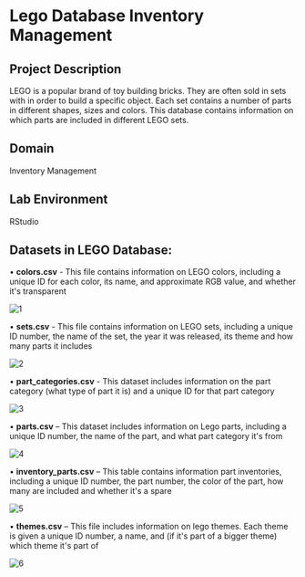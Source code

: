 # Lego Database Inventory Management  

## Project Description  
LEGO is a popular brand of toy building bricks. They are often sold in sets with in order to build a specific object. Each set contains a number of parts in different shapes, sizes and colors. This database contains information on which parts are included in different LEGO sets.  

## Domain    
Inventory Management  

## Lab Environment  
RStudio  

## Datasets in LEGO Database:  
 •	**colors.csv** - This file contains information on LEGO colors, including a unique ID for each color, its name, and approximate RGB value, and whether it's transparent  

![1](https://user-images.githubusercontent.com/62024191/91974215-163a6300-ed3b-11ea-817d-a00f4de4d82a.png)  

 •	**sets.csv** - This file contains information on LEGO sets, including a unique ID number, the name of the set, the year it was released, its theme and how many parts it includes 

![2](https://user-images.githubusercontent.com/62024191/91974281-2e11e700-ed3b-11ea-98a3-c937057c6528.png)  

 •	**part_categories.csv** - This dataset includes information on the part category (what type of part it is) and a unique ID for that part category  

![3](https://user-images.githubusercontent.com/62024191/91974325-3ff38a00-ed3b-11ea-9061-56131d0c4987.png)  

 •	**parts.csv** – This dataset includes information on Lego parts, including a unique ID number, the name of the part, and what part category it's from  

![4](https://user-images.githubusercontent.com/62024191/91974362-500b6980-ed3b-11ea-9e46-92eed5a4d329.png)  

 •	**inventory_parts.csv** – This table contains information part inventories, including a unique ID number, the part number, the color of the part, how many are included and whether it's a spare  

![5](https://user-images.githubusercontent.com/62024191/91974378-54d01d80-ed3b-11ea-9ce8-b8a7e6b5e39f.png)

 •	**themes.csv** – This file includes information on lego themes. Each theme is given a unique ID number, a name, and (if it's part of a bigger theme) which theme it's part of 

![6](https://user-images.githubusercontent.com/62024191/91974390-57cb0e00-ed3b-11ea-8140-36d159771d2d.png)
